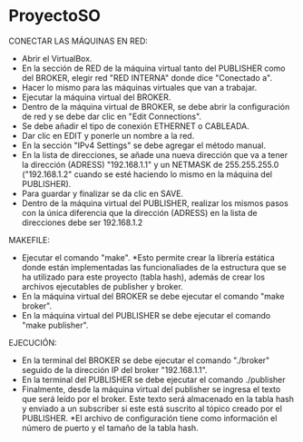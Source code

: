 # ProyectoSO

CONECTAR LAS MÁQUINAS EN RED:
- Abrir el VirtualBox.
- En la sección de RED de la máquina virtual tanto del PUBLISHER como del BROKER, elegir red "RED INTERNA" donde dice "Conectado a".
- Hacer lo mismo para las máquinas virtuales que van a trabajar.
- Ejecutar la máquina virtual del BROKER.
- Dentro de la máquina virtual de BROKER, se debe abrir la configuración de red y se debe dar clic en "Edit Connections".
- Se debe añadir el tipo de conexión ETHERNET o CABLEADA.
- Dar clic en EDIT y ponerle un nombre a la red.
- En la sección "IPv4 Settings" se debe agregar el método manual.
- En la lista de direcciones, se añade una nueva dirección que va a tener la dirección (ADRESS) "192.168.1.1"
	y un NETMASK de 255.255.255.0 ("192.168.1.2" cuando se esté haciendo lo mismo en la máquina del PUBLISHER).
- Para guardar y finalizar se da clic en SAVE.
- Dentro de la máquina virtual del PUBLISHER, realizar los mismos pasos con la única diferencia que la dirección
(ADRESS) en la lista de direcciones debe ser 192.168.1.2

MAKEFILE:
- Ejecutar el comando "make".
*Esto permite crear la librería estática donde están implementadas las funcionaliades de la estructura que
se ha utilizado para este proyecto (tabla hash), además de crear los archivos ejecutables de publisher y broker.
- En la máquina virtual del BROKER se debe ejecutar el comando "make broker".
- En la máquina virtual del PUBLISHER se debe ejecutar el comando "make publisher".

EJECUCIÓN:
- En la terminal del BROKER se debe ejecutar el comando "./broker" seguido de la dirección IP del broker "192.168.1.1".
- En la terminal del PUBLISHER se debe ejecutar el comando ./publisher
- Finalmente, desde la máquina virtual del publisher se ingresa el texto que será leído por el broker.
	Este texto será almacenado en la tabla hash y enviado a un subscriber si este está suscrito al tópico creado por el PUBLISHER.
*El archivo de configuración tiene como información el número de puerto y el tamaño de la tabla hash.
